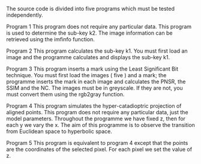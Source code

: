 The source code is divided into five programs which must be tested independently.

Program 1 
This program does not require any particular data. This program is used to determine the sub-key k2. 
The image information can be retrieved using the imfinfo function.

Program 2
 This program calculates the sub-key k1. You must first load an image and the programme calculates and displays the sub-key k1.
 
Program 3
This program inserts a mark using the Least Significant Bit technique. 
You must first load the images ( five ) and a mark; the programme inserts the mark in each image and calculates the PNSR, the SSIM and the NC. 
The images must be in greyscale. If they are not, you must convert them using the rgb2gray function.

Program 4
This program simulates the hyper-catadioptric projection of aligned points. 
This program does not require any particular data, just the model parameters. 
Throughout the programme we have fixed z, then for each y we vary the x. 
The aim of this programme is to observe the transition from Euclidean space to hyperbolic space. 

Program 5 
This program is equivalent to program 4 except that the points are the coordinates of the selected pixel. 
For each pixel we set the value of z. 
